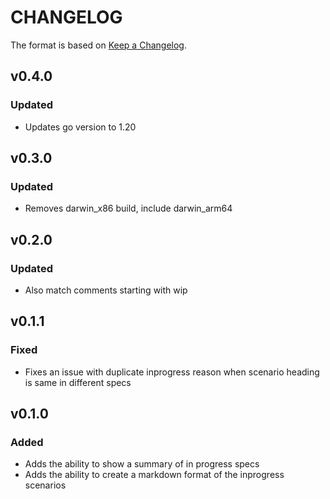 # CHANGELOG

The format is based on [Keep a Changelog](http://keepachangelog.com/en/1.0.0/).

## v0.4.0

### Updated

- Updates go version to 1.20

## v0.3.0

### Updated

- Removes darwin_x86 build, include darwin_arm64

## v0.2.0

### Updated

- Also match comments starting with wip

## v0.1.1

### Fixed

- Fixes an issue with duplicate inprogress reason when scenario heading is same in different specs

## v0.1.0

### Added

- Adds the ability to show a summary of in progress specs
- Adds the ability to create a markdown format of the inprogress scenarios